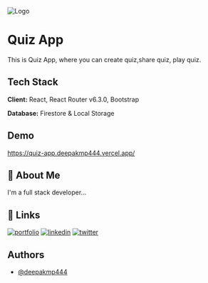 
![Logo](https://quiz-app.deepakmp444.vercel.app/static/media/Quiz-App.b93ed39be564d55885eb563da07ea196.svg)


# Quiz App

This is Quiz App, where you can create quiz,share quiz, play quiz.

## Tech Stack

**Client:** React, React Router v6.3.0, Bootstrap

**Database:** Firestore & Local Storage


## Demo

https://quiz-app.deepakmp444.vercel.app/


## 🚀 About Me
I'm a full stack developer...


## 🔗 Links
[![portfolio](https://img.shields.io/badge/my_portfolio-000?style=for-the-badge&logo=ko-fi&logoColor=white)](https://deepakmp444.github.io/me/)
[![linkedin](https://img.shields.io/badge/linkedin-0A66C2?style=for-the-badge&logo=linkedin&logoColor=white)](https://in.linkedin.com/in/deepakmp444)
[![twitter](https://img.shields.io/badge/twitter-1DA1F2?style=for-the-badge&logo=twitter&logoColor=white)](https://twitter.com/deepakmp444)


## Authors

- [@deepakmp444](https://www.github.com/deepakmp444)
